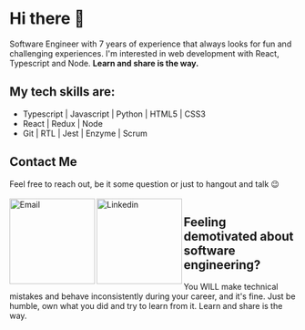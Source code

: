 # Hi there 👋
<p>Software Engineer with 7 years of experience that always looks for fun and challenging experiences. I'm interested in web development with React, Typescript and Node.
<b>Learn and share is the way.</b></p>

## My tech skills are:
  <ul>
  <li>Typescript | Javascript | Python | HTML5 | CSS3</li>
  <li>React | Redux | Node</li>
  <li>Git | RTL | Jest | Enzyme | Scrum</li>
</ul>

## Contact Me
<p>
  Feel free to reach out, be it some question or just to hangout and talk 😉
  <br />
  <br />
  <a target="_blank" href="mailto:ericmadureira.uesc@gmail.com">
   <img align="left" alt="Email" width="150" hight="100" src="https://img.shields.io/badge/Gmail-D14836?style=for-the-badge&logo=gmail&logoColor=white" />
  </a>
  <a target="_blank" href="https://www.linkedin.com/in/eric-madureira/">
    <img align="left" alt="Linkedin" width="150" hight="100" src="https://img.shields.io/badge/-LinkedIn-%230077B5?style=for-the-badge&logo=linkedin&logoColor=white" />
  </a>
</p>

## Feeling demotivated about software engineering?
<p>You WILL make technical mistakes and behave inconsistently during your career, and it's fine. Just be humble, own what you did and try to learn from it. Learn and share is the way.</p>
